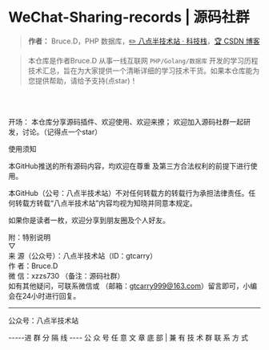 # WeChat-Sharing-records | 源码社群

> **作者：** Bruce.D，PHP 数据库，[:pencil2: 八点半技术站 · 科技栈](#)，[:trophy: CSDN 博客](https://blog.csdn.net/qq_40884473)

> 本仓库是作者Bruce.D 从事一线互联网 ```PHP/Golang/数据库``` 开发的学习历程技术汇总，旨在为大家提供一个清晰详细的学习技术干货。如果本仓库能为您提供帮助，请给予支持(点star)！

<br/>

<br/>

开场：
本仓库分享源码插件、欢迎使用、欢迎来撩；
欢迎加入源码社群一起研发，讨论。（记得点一个star）

使用须知

本GitHub推送的所有源码内容，均欢迎在尊重 及第三方合法权利的前提下进行使用。

本GitHub（公号：八点半技术站）不对任何转载方的转载行为承担法律责任。任何转载方转载“八点半技术站”内容均视为知晓并同意本规定。


如果你是读者一枚，欢迎分享到朋友圈及个人好友。


附：特别说明 <br/>
▽<br/>
来   源（公众号）：八点半技术站（ID：gtcarry）<br/>
作   者：Bruce.D<br/>
微  信：xzzs730 （备注：源码社群）<br/>
如有其他疑问，可联系微信或 （邮箱：gtcarry999@163.com）留言即可，小编会在24小时进行回复。



-----------

公众号：八点半技术站

-----进 群 分 隔 线 ----
公 众 号 任 意 文 章 底 部   |   兼 有 技 术 群 联 系 方 式
